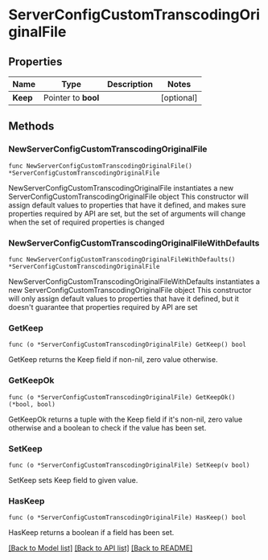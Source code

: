# ServerConfigCustomTranscodingOriginalFile

## Properties

Name | Type | Description | Notes
------------ | ------------- | ------------- | -------------
**Keep** | Pointer to **bool** |  | [optional] 

## Methods

### NewServerConfigCustomTranscodingOriginalFile

`func NewServerConfigCustomTranscodingOriginalFile() *ServerConfigCustomTranscodingOriginalFile`

NewServerConfigCustomTranscodingOriginalFile instantiates a new ServerConfigCustomTranscodingOriginalFile object
This constructor will assign default values to properties that have it defined,
and makes sure properties required by API are set, but the set of arguments
will change when the set of required properties is changed

### NewServerConfigCustomTranscodingOriginalFileWithDefaults

`func NewServerConfigCustomTranscodingOriginalFileWithDefaults() *ServerConfigCustomTranscodingOriginalFile`

NewServerConfigCustomTranscodingOriginalFileWithDefaults instantiates a new ServerConfigCustomTranscodingOriginalFile object
This constructor will only assign default values to properties that have it defined,
but it doesn't guarantee that properties required by API are set

### GetKeep

`func (o *ServerConfigCustomTranscodingOriginalFile) GetKeep() bool`

GetKeep returns the Keep field if non-nil, zero value otherwise.

### GetKeepOk

`func (o *ServerConfigCustomTranscodingOriginalFile) GetKeepOk() (*bool, bool)`

GetKeepOk returns a tuple with the Keep field if it's non-nil, zero value otherwise
and a boolean to check if the value has been set.

### SetKeep

`func (o *ServerConfigCustomTranscodingOriginalFile) SetKeep(v bool)`

SetKeep sets Keep field to given value.

### HasKeep

`func (o *ServerConfigCustomTranscodingOriginalFile) HasKeep() bool`

HasKeep returns a boolean if a field has been set.


[[Back to Model list]](../README.md#documentation-for-models) [[Back to API list]](../README.md#documentation-for-api-endpoints) [[Back to README]](../README.md)


